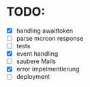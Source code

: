 # TODO:

- [x] handling awaittoken
- [ ] parse mcrcon response
- [ ] tests
- [x] event handling
- [ ] saubere Mails
- [x] error impelmentierung
- [ ] deployment
